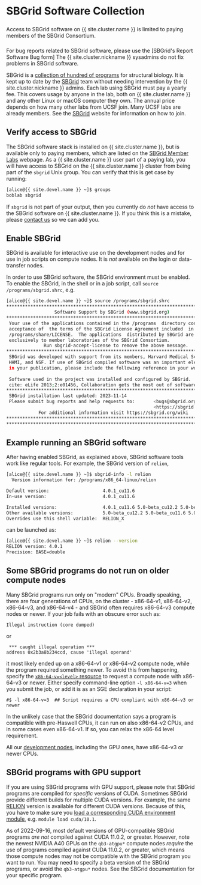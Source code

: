 # SBGrid Software Collection

<div class="alert alert-warning" role="alert" style="margin-top: 3ex" markdown="1">
Access to SBGrid software on {{ site.cluster.name }} is limited to
paying members of the SBGrid Consortium.
</div>

<div class="alert alert-warning" role="alert" style="margin-top: 3ex" markdown="1">
For bug reports related to SBGrid software, please use the [SBGrid's
Report Software Bug form] The {{ site.cluster.nickname }} sysadmins do
not fix problems in SBGrid software.
</div>

SBGrid is a [collection of hundred of programs](https://sbgrid.org/software/)
for structural biology.  It is kept up to date by the [SBGrid] team
without needing intervention by the {{ site.cluster.nickname }} admins.
Each lab using SBGrid must pay a yearly fee. This covers usage by anyone
in the lab, both on {{ site.cluster.name }} and any other Linux or macOS
computer they own. The annual price depends on how many other labs from
UCSF join. Many UCSF labs are already members.
See the [SBGrid] website for information on how to join.


## Verify access to SBGrid

The SBGrid software stack is installed on {{ site.cluster.name }}, but
is available only to paying members, which are listed on the
[SBGrid Member Labs] webpage.  As a {{ site.cluster.name }} user part
of a paying lab, you will have access to SBGrid on the
{{ site.cluster.name }} cluster from being part of the `sbgrid` Unix
group.  You can verify that this is get case by running:

<!-- code-block label="groups" -->
```sh
[alice@{{ site.devel.name }} ~]$ groups
boblab sbgrid
```

If `sbgrid` is not part of your output, then you currently do _not_
have access to the SBGrid software on {{ site.cluster.name }}.  If you
think this is a mistake, please [contact us] so we can add you.


## Enable SBGrid

SBGrid is available for interactive use on the development nodes and
for use in job scripts on compute nodes. It is _not_ available on the
login or data-transfer nodes.

In order to use SBGrid software, the SBGrid environment must be
enabled.  To enable the SBGrid, in the shell or in a job script, call
`source /programs/sbgrid.shrc`, e.g.

<!-- code-block label="sbgrid" -->
```sh
[alice@{{ site.devel.name }} ~]$ source /programs/sbgrid.shrc
********************************************************************************
                  Software Support by SBGrid (www.sbgrid.org)
********************************************************************************
 Your use of the applications contained in the /programs  directory constitutes
 acceptance of  the terms of the SBGrid License Agreement included  in the file
 /programs/share/LICENSE.  The applications  distributed by SBGrid are licensed
 exclusively to member laboratories of the SBGrid Consortium.
              Run sbgrid-accept-license to remove the above message.  
********************************************************************************
 SBGrid was developed with support from its members, Harvard Medical School,    
 HHMI, and NSF. If use of SBGrid compiled software was an important element     
 in your publication, please include the following reference in your work:      
                                                                                      
 Software used in the project was installed and configured by SBGrid.                   
 cite: eLife 2013;2:e01456, Collaboration gets the most out of software.                
********************************************************************************
 SBGrid installation last updated: 2023-11-14
 Please submit bug reports and help requests to:       <bugs@sbgrid.org>  or
                                                       <https://sbgrid.org/bugs>
            For additional information visit https://sbgrid.org/wiki
********************************************************************************
********************************************************************************
```


## Example running an SBGrid software

After having enabled SBGrid, as explained above, SBGrid software tools
work like regular tools.  For example, the SBGrid version of `relion`,

<!-- code-block label="sbgrid-info-relion" -->
```sh
[alice@{{ site.devel.name }} ~]$ sbgrid-info -l relion
  Version information for: /programs/x86_64-linux/relion

Default version:                    4.0.1_cu11.6
In-use version:                     4.0.1_cu11.6

Installed versions:                 4.0.1_cu11.6 5.0-beta_cu12.2 5.0-beta_cu11.6 5.0-beta_cu10.1 4.0.1_cu12.2 4.0.1_cu12.1 4.0.1_cu10.1_legacy 4.0.0_cu11.6 4.0.0_cu10.1_legacy 4.0.0_cu10.1 4.0-beta2_cu11.5 4.0-beta2_cu11.4.1 4.0-beta2_cu10.2 4.0-beta_cu9.2 3.1.4_cu11.8 3.1.4_cu11.6 3.1.4_cu10.1_legacy 3.1.4_cu10.1 3.1.3_cu10.2 3.1.1_cu9.2 3.0.8_cu10.1 2.1_cu8.0 1.4-randomphase3d 1.4b 1.4 1.3
Other available versions:           5.0-beta_cu12.2 5.0-beta_cu11.6 5.0-beta_cu10.1 4.0.1_cu12.2 4.0.1_cu12.1 4.0.1_cu10.1_legacy 4.0.0_cu11.6 4.0.0_cu10.1_legacy 4.0.0_cu10.1 4.0-beta2_cu11.5 4.0-beta2_cu11.4.1 4.0-beta2_cu10.2 4.0-beta_cu9.2 3.1.4_cu11.8 3.1.4_cu11.6 3.1.4_cu10.1_legacy 3.1.4_cu10.1 3.1.3_cu10.2 3.1.1_cu9.2 3.0.8_cu10.1 2.1_cu8.0 1.4-randomphase3d 1.4b 1.4 1.3 
Overrides use this shell variable:  RELION_X

```

can be launched as:

<!-- code-block label="sbgrid-relion-version" -->
```sh
[alice@{{ site.devel.name }} ~]$ relion --version
RELION version: 4.0.1 
Precision: BASE=double

```



## Some SBGrid programs do not run on older compute nodes

Many SBGrid programs run only on "modern" CPUs.  Broadly speaking,
there are four generations of CPUs, on the cluster - x86-64-v1,
x86-64-v2, x86-64-v3, and x86-64-v4 - and SBGrid often requires
x86-64-v3 compute nodes or newer.  If your job fails with an obscure
error such as:

```plain
Illegal instruction (core dumped)
```

or

```plain
 *** caught illegal operation ***
address 0x2b3a8b234ccd, cause 'illegal operand'
```

it most likely ended up on a x86-64-v1 or x86-64-v2 compute node,
while the program required something newer.  To avoid this from
happening, specify the [`x86-64-v=<level>` resource] to request a
compute node with x86-64-v3 or newer.  Either specify command-line
option `-l x86-64-v=3` when you submit the job, or add it is as an SGE
declaration in your script:

```plain
#$ -l x86-64-v=3  ## Script requires a CPU compliant with x86-64-v3 or newer
```

In the unlikely case that the SBGrid documentation says a program is
compatible with pre-Haswell CPUs, it can run on also x86-64-v2 CPUs,
and in some cases even x86-64-v1. If so, you can relax the x86-64
level requirement.

All our [development nodes](/hpc/about/specs.html#development-nodes),
including the GPU ones, have x86-64-v3 or newer CPUs.


## SBGrid programs with GPU support

If you are using SBGrid programs with GPU support, please note that
SBGrid programs are compiled for _specific_ versions of
CUDA. Sometimes SBGrid provide different builds for multiple CUDA
versions.  For example, the same [RELION] version is available for
different CUDA versions.  Because of this, you have to make sure you
[load a corresponding CUDA environment
module](/hpc/scheduler/gpu.html#running-gpu-applications),
e.g. `module load cuda/10.1`.

As of 2022-09-16, most default versions of GPU-compatible SBGrid
programs _are not_ compiled against CUDA 11.0.2, or greater.  However,
note the newest NVIDIA A40 GPUs on the `qb3-atgpu*` compute nodes
_require_ the use of programs compiled against CUDA 11.0.2, or
greater, which means those compute nodes may not be compatible with
the SBGrid program you want to run.  You may need to specify a beta
version of the SBGrid programs, or avoid the `qb3-atgpu*` nodes. See
the SBGrid documentation for your specific program.


[SBGrid]: https://sbgrid.org/
[SBGrid Member Labs]: https://sbgrid.org/members/order/-institutions/
[SBGrid's Report Software Bug form]: https://sbgrid.org/help/?tab=bug
[RELION]: https://www.sbgrid.org/software/titles/relion/
[contact us]: /hpc/about/contact.html
[`x86-64-v=<level>` resource]: /hpc/scheduler/submit-jobs.html#cpu-architecture-generation--l-x86-64-vlevel
<style>
dt {
  margin-top: 1ex;
}
</style>  
